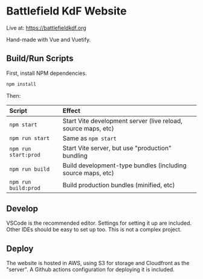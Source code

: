 # Battlefield KdF Website

Live at: https://battlefieldkdf.org

Hand-made with Vue and Vuetify.

## Build/Run Scripts

First, install NPM dependencies.

```sh
npm install
```

Then:

| Script | Effect |
| :--- | :--- |
| `npm start` | Start Vite development server (live reload, source maps, etc) |
| `npm run start` | Same as `npm start` |
| `npm run start:prod` | Start Vite server, but use "production" bundling |
| `npm run build` | Build development-type bundles (including source maps, etc) |
| `npm run build:prod` | Build production bundles (minified, etc) |

## Develop

VSCode is the recommended editor. Settings for setting it up are included.
Other IDEs should be easy to set up too. This is not a complex project.

## Deploy

The website is hosted in AWS, using S3 for storage and Cloudfront as the "server".
A Github actions configuration for deploying it is included.
